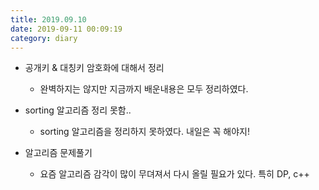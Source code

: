 ```yaml
---
title: 2019.09.10
date: 2019-09-11 00:09:19
category: diary
---
```


* 공개키 & 대칭키 암호화에 대해서 정리
  * 완벽하지는 않지만 지금까지 배운내용은 모두 정리하였다.



* sorting 알고리즘 정리 못함..
  * sorting 알고리즘을 정리하지 못하였다. 내일은 꼭 해야지!

* 알고리즘 문제풀기
  * 요즘 알고리즘 감각이 많이 무뎌져서 다시 올릴 필요가 있다. 특히 DP, c++